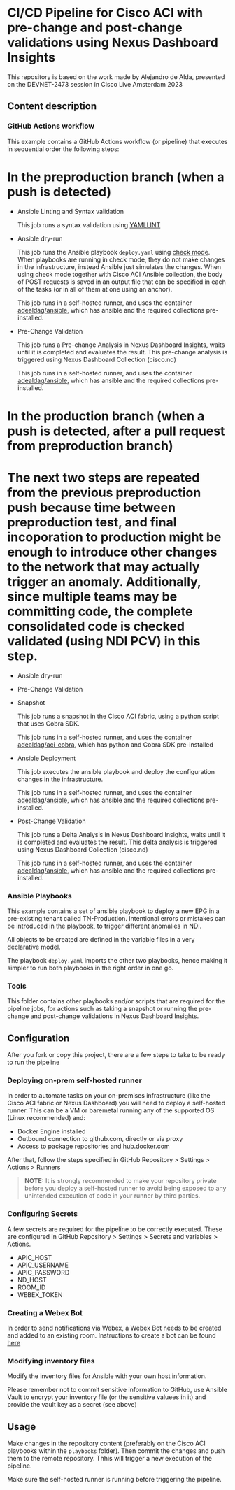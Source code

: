 # CI/CD Pipeline for Cisco ACI with pre-change and post-change validations using Nexus Dashboard Insights
This repository is based on the work made by Alejandro de Alda, presented on the DEVNET-2473 session in Cisco Live Amsterdam 2023

## Content description

### GitHub Actions workflow

This example contains a GitHub Actions workflow (or pipeline) that executes in sequential order the following steps:


In the preproduction branch (when a push is detected)
======================================================

* Ansible Linting and Syntax validation

  This job runs a syntax validation using [YAMLLINT](https://yamllint.readthedocs.io/)
  
* Ansible dry-run

  This job runs the Ansible playbook `deploy.yaml` using [check mode](https://docs.ansible.com/ansible/latest/playbook_guide/playbooks_checkmode.html#using-check-mode). When playbooks are running in check mode, they do not make changes in the infrastructure, instead Ansible just simulates the changes. When using check mode together with Cisco ACI Ansible collection, the body of POST requests is saved in an output file that can be specified in each of the tasks (or in all of them at one using an anchor).
  
  This job runs in a self-hosted runner, and uses the container [adealdag/ansible](https://hub.docker.com/repository/docker/adealdag/ansible/general), which has ansible and the required collections pre-installed.
  
* Pre-Change Validation

  This job runs a Pre-change Analysis in Nexus Dashboard Insights, waits until it is completed and evaluates the result. This pre-change analysis is triggered using Nexus Dashboard Collection (cisco.nd)
  
  This job runs in a self-hosted runner, and uses the container [adealdag/ansible](https://hub.docker.com/r/adealdag/ansible), which has ansible and the required collections pre-installed.
  
In the production branch (when a push is detected, after a pull request from preproduction branch)
===================================================================================================
# The next two steps are repeated from the previous preproduction push because time between preproduction test, and final incoporation to production might be enough to introduce other changes to the network that may actually trigger an anomaly. Additionally, since multiple teams may be committing code, the complete consolidated code is checked validated (using NDI PCV) in this step.

* Ansible dry-run

* Pre-Change Validation

* Snapshot

  This job runs a snapshot in the Cisco ACI fabric, using a python script that uses Cobra SDK. 
  
  This job runs in a self-hosted runner, and uses the container [adealdag/aci_cobra](https://hub.docker.com/r/adealdag/aci_cobra), which has python and Cobra SDK pre-installed
  
* Ansible Deployment

  This job executes the ansible playbook and deploy the configuration changes in the infrastructure.
  
  This job runs in a self-hosted runner, and uses the container [adealdag/ansible](https://hub.docker.com/r/adealdag/ansible), which has ansible and the required collections pre-installed.
  
* Post-Change Validation

  This job runs a Delta Analysis in Nexus Dashboard Insights, waits until it is completed and evaluates the result. This delta analysis is triggered using Nexus Dashboard Collection (cisco.nd)
  
  This job runs in a self-hosted runner, and uses the container [adealdag/ansible](https://hub.docker.com/r/adealdag/ansible), which has ansible and the required collections pre-installed.
  

### Ansible Playbooks
  
This example contains a set of ansible playbook to deploy a new EPG in a pre-existing tenant called TN-Production. Intentional errors or mistakes can be introduced in the playbook, to trigger different anomalies in NDI.  

All objects to be created are defined in the variable files in a very declarative model.

The playbook `deploy.yaml` imports the other two playbooks, hence making it simpler to run both playbooks in the right order in one go.

### Tools

This folder contains other playbooks and/or scripts that are required for the pipeline jobs, for actions such as taking a snapshot or running the pre-change and post-change validations in Nexus Dashboard Insights.

## Configuration

After you fork or copy this project, there are a few steps to take to be ready to run the pipeline

### Deploying on-prem self-hosted runner

In order to automate tasks on your on-premises infrastructure (like the Cisco ACI fabric or Nexus Dashboard) you will need to deploy a self-hosted runner. This can be a VM or baremetal running any of the supported OS (Linux recommended) and:

* Docker Engine installed
* Outbound connection to github.com, directly or via proxy
* Access to package repositories and hub.docker.com

After that, follow the steps specified in GitHub Repository > Settings > Actions > Runners

> **NOTE:** It is strongly recommended to make your repository private before you deploy a self-hosted runner to avoid being exposed to any unintended execution of code in your runner by third parties.

### Configuring Secrets

A few secrets are required for the pipeline to be correctly executed. These are configured in GitHub Repository > Settings > Secrets and variables > Actions.

* APIC_HOST
* APIC_USERNAME
* APIC_PASSWORD
* ND_HOST
* ROOM_ID
* WEBEX_TOKEN

### Creating a Webex Bot

In order to send notifications via Webex, a Webex Bot needs to be created and added to an existing room. Instructions to create a bot can be found [here](https://developer.webex.com/docs/bots)

### Modifying inventory files

Modify the inventory files for Ansible with your own host information.

Please remember not to commit sensitive information to GitHub, use Ansible Vault to encrypt your inventory file (or the sensitive valuees in it) and provide the vault key as a secret (see above)

## Usage

Make changes in the repository content (preferably on the Cisco ACI playbooks within the `playbooks` folder). Then commit the changes and push them to the remote repository. Thhis will trigger a new execution of the pipeline.

Make sure the self-hosted runner is running before triggering the pipeline.